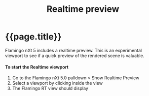 ﻿---
title: Realtime preview
---

# {{page.title}}
Flamingo nXt 5 includes a realtime preview.  This is an experimental viewport to see if a quick preview of the rendered scene is valuable.

#### To start the Realtime viewport
1. Go to the Flamingo nXt 5.0 pulldown > Show Realtime Preview
1. Select a viewport by clicking inside the view
3. The Flamingo RT view should display
